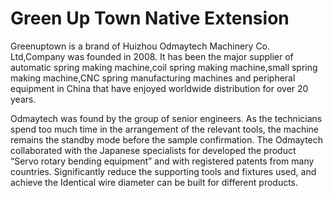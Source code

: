 # Green Up Town Native Extension

Greenuptown is a brand of Huizhou Odmaytech Machinery Co. Ltd,Company was founded in 2008. It has been the major supplier of automatic spring making machine,coil spring making machine,small spring making machine,CNC spring manufacturing machines and peripheral equipment in China that have enjoyed worldwide distribution for over 20 years.

Odmaytech was found by the group of senior engineers. As the technicians spend too much time in the arrangement of the relevant tools, the machine remains the standby mode before the sample confirmation. The Odmaytech collaborated with the Japanese specialists for developed the product “Servo rotary bending equipment” and with registered patents from many countries. Significantly reduce the supporting tools and fixtures used, and achieve the Identical wire diameter can be built for different products.

